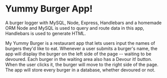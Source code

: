 # Yummy Burger App!
A burger logger with MySQL, Node, Express, Handlebars and a homemade ORM
Node and MySQL is used to query and route data in this app, Handlebars is used to generate HTML.

My Yummy Burger is a restaurant app that lets users input the names of burgers they'd like to eat.
Whenever a user submits a burger's name, the app will display the burger on the left side of the page -- waiting to be devoured.
Each burger in the waiting area also has a Devour it! button. When the user clicks it, the burger will move to the right side of the page.
The app will store every burger in a database, whether devoured or not.
